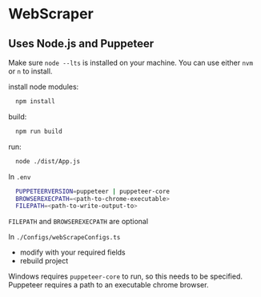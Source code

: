 # WebScraper
## Uses Node.js and Puppeteer

Make sure `node --lts` is installed on your machine. You can use either `nvm` or `n` to install.

install node modules:
```bash
  npm install
```

build:
```bash
  npm run build
```

run:
```bash
  node ./dist/App.js
```

In `.env`

```bash
  PUPPETEERVERSION=puppeteer | puppeteer-core
  BROWSEREXECPATH=<path-to-chrome-executable>
  FILEPATH=<path-to-write-output-to>
```

`FILEPATH` and `BROWSEREXECPATH` are optional

In `./Configs/webScrapeConfigs.ts`

  - modify with your required fields
  - rebuild project

Windows requires `puppeteer-core` to run, so this needs to be specified. Puppeteer requires a path to an executable chrome browser.